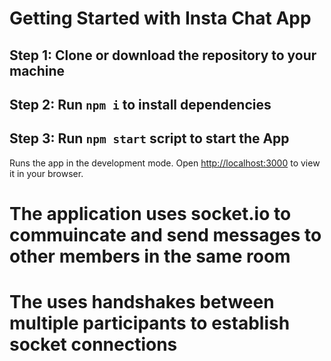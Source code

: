 # Getting Started with Insta Chat App

## Step 1: Clone or download the repository to your machine

## Step 2: Run `npm i` to install dependencies

## Step 3: Run `npm start` script to start the App
Runs the app in the development mode.
Open [http://localhost:3000](http://localhost:3000) to view it in your browser.

# The application uses socket.io to commuincate and send messages to other members in the same room
# The uses handshakes between multiple participants to establish socket connections
